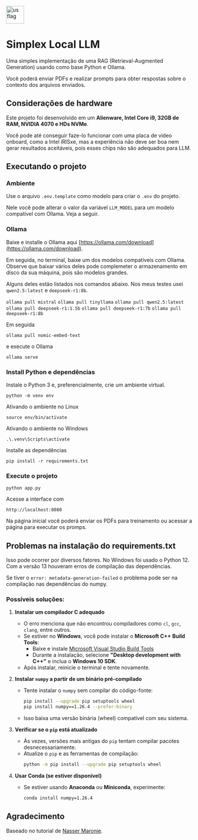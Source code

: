 [<img src="https://em-content.zobj.net/thumbs/120/openmoji/338/flag-united-states_1f1fa-1f1f8.png" alt="us flag" width="48"/>](./README_en.md)

# Simplex Local LLM

Uma simples implementação de uma RAG (Retrieval-Augmented Generation) usando como base Python e Ollama.

Você poderá enviar PDFs e realizar prompts para obter respostas sobre o contexto dos arquivos enviados.

## Considerações de hardware

Este projeto foi desenvolvido em um **Alienware, Intel Core i9, 32GB de RAM, NVIDIA 4070 e HDs NVMe**.

Você pode até conseguir faze-lo funcionar com uma placa de vídeo onboard, como a Intel iRISxe, 
mas a experiência não deve ser boa nem gerar resultados aceitáveis, pois esses chips não são adequados
para LLM.

## Executando o projeto

### Ambiente

Use o arquivo ``.env.template`` como modelo para criar o ``.env`` do projeto.

Nele você pode alterar o valor da variável ``LLM_MODEL`` para um modelo compatível com Ollama. Veja a seguir.

### Ollama

Baixe e installe o Ollama aqui [https://ollama.com/download](https://ollama.com/download).

Em seguida, no terminal, baixe um dos modelos compatíveis com Ollama. Observe que baixar vários
deles pode complemeter o armazenamento em disco da sua máquina, pois são modelos grandes.

Alguns deles estão listados nos comandos abaixo. Nos meus testes usei ``qwen2.5:latest`` e ``deepseek-r1:8b``.

``ollama pull mistral``
``ollama pull tinyllama``
``ollama pull qwen2.5:latest``
``ollama pull deepseek-r1:1.5b``
``ollama pull deepseek-r1:7b``
``ollama pull deepseek-r1:8b``

Em seguida

``ollama pull nomic-embed-text``

e execute o Ollama

``ollama serve``

### Install Python e dependências

Instale o Python 3 e, preferencialmente, crie um ambiente virtual.

``python -m venv env``

Ativando o ambiente no Linux

``source env/bin/activate``

Ativando o ambiente no Windows

``.\.venv\Scripts\activate``

Installe as dependências 

``pip install -r requirements.txt``

### Execute o projeto

``python app.py``

Acesse a interface com

``http://localhost:8080``

Na página inicial você poderá enviar os PDFs para treinamento ou acessar a página para executar os promps.

## Problemas na instalação do requirements.txt

Isso pode ocorrer por diversos fatores. No Windows foi usado o Python 12. Com a versão 13 houveram erros de
compilação das dependências. 

Se tiver o ``error: metadata-generation-failed`` o problema pode ser na compilação nas dependências do numpy.

### Possíveis soluções:

1. **Instalar um compilador C adequado**
   - O erro menciona que não encontrou compiladores como `cl`, `gcc`, `clang`, entre outros.
   - Se estiver no **Windows**, você pode instalar o **Microsoft C++ Build Tools**:
     - Baixe e instale [Microsoft Visual Studio Build Tools](https://visualstudio.microsoft.com/visual-cpp-build-tools/)
     - Durante a instalação, selecione **"Desktop development with C++"** e inclua o **Windows 10 SDK**.
   - Após instalar, reinicie o terminal e tente novamente.

2. **Instalar `numpy` a partir de um binário pré-compilado**
   - Tente instalar o `numpy` sem compilar do código-fonte:
     ```bash
     pip install --upgrade pip setuptools wheel
     pip install numpy==1.26.4 --prefer-binary
     ```
   - Isso baixa uma versão binária (wheel) compatível com seu sistema.

3. **Verificar se o `pip` está atualizado**
   - Às vezes, versões mais antigas do `pip` tentam compilar pacotes desnecessariamente.
   - Atualize o `pip` e as ferramentas de compilação:
     ```bash
     python -m pip install --upgrade pip setuptools wheel
     ```

4. **Usar Conda (se estiver disponível)**
   - Se estiver usando **Anaconda** ou **Miniconda**, experimente:
     ```bash
     conda install numpy=1.26.4
     ```

## Agradecimento

Baseado no tutorial de [Nasser Maronie](https://dev.to/nassermaronie/build-your-own-rag-app-a-step-by-step-guide-to-setup-llm-locally-using-ollama-python-and-chromadb-b12).
